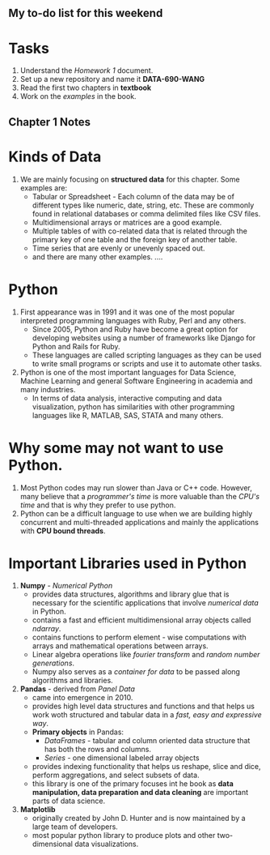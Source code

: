 ## My to-do list for this weekend
# Tasks
1. Understand the *Homework 1* document.
2. Set up a new repository and name it **DATA-690-WANG**
3. Read the first two chapters in **textbook**
4. Work on the *examples* in the book.

## Chapter 1 Notes

# Kinds of Data
1. We are mainly focusing on **structured data** for this chapter. Some examples are:
    - Tabular or Spreadsheet - Each column of the data may be of different types like
      numeric, date, string, etc. These are commonly found in relational databases or comma
      delimited files like CSV files.
    - Multidimensional arrays or matrices are a good example.
    - Multiple tables of with co-related data that is related through the primary key of one 
      table and the foreign key of another table.
    - Time series that are evenly or unevenly spaced out.
    - and there are many other examples.
    ....
 
# Python
1. First appearance was in 1991 and it was one of the most popular interpreted programming languages with Ruby, Perl and any others.
    - Since 2005, Python and Ruby have become a great option for developing websites using a number of 
      frameworks like Django for Python and Rails for Ruby.
    - These languages are called scripting languages as they can be used to write small programs or      scripts and use it to automate other tasks. 
2. Python is one of the most important languages for Data Science, Machine Learning and general Software Engineering in academia and many industries.
    - In terms of data analysis, interactive computing and data visualization, python has similarities with other programming languages like R, MATLAB, SAS, STATA and many others. 

# Why some may not want to use Python.
1. Most Python codes may run slower than Java or C++ code. However, many believe that a *programmer's time* is more valuable than the *CPU's time* and that is why they prefer to use python.
2. Python can be a difficult language to use when we are building highly concurrent and multi-threaded applications and mainly the applications with **CPU bound threads**.

 # Important Libraries used in Python 
 1. **Numpy** - *Numerical Python*
     - provides data structures, algorithms and library glue that is necessary for the scientific applications that involve *numerical data* in Python.
     - contains a fast and efficient multidimensional array objects called *ndarray*.
     - contains functions to perform element - wise computations with arrays and mathematical operations between arrays.
     - Linear algebra operations like *fourier transform* and *random number generations*.
     - Numpy also serves as a *container for data* to be passed along algorithms and libraries.
2. **Pandas** - derived from *Panel Data*
    - came into emergence in 2010.
    - provides high level data structures and functions and that helps us work woth structured and tabular data in a *fast, easy and expressive way*.
    - **Primary objects** in Pandas:
        - *DataFrames* - tabular and column oriented data structure that has both the rows and columns.
        - *Series* - one dimensional labeled array objects
    - provides indexing functionality that helps us reshape, slice and dice, perform aggregations, and select subsets of data.
    - this library is one of the primary focuses int he book as **data manipulation, data preparation and data cleaning** are important parts of data science.
3. **Matplotlib** 
    - originally created by John D. Hunter and is now maintained by a large team of developers.
    - most popular python library to produce plots and other two-dimensional data visualizations.
